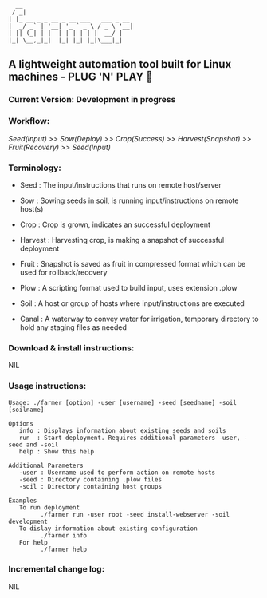       __
     / _|
    | |_ __ _ _ __ _ __ ___   ___ _ __
    |  _/ _` | '__| '_ ` _ \ / _ \ '__|
    | || (_| | |  | | | | | |  __/ |
    |_| \__,_|_|  |_| |_| |_|\___|_|

## A lightweight automation tool built for Linux machines - PLUG 'N' PLAY :rocket:
### Current Version: Development in progress

### Workflow:

_Seed(Input) >> Sow(Deploy) >> Crop(Success) >> Harvest(Snapshot) >> Fruit(Recovery) >> Seed(Input)_

### Terminology:

- Seed : The input/instructions that runs on remote host/server

- Sow : Sowing seeds in soil, is running input/instructions on remote host(s)

- Crop : Crop is grown, indicates an successful deployment

- Harvest : Harvesting crop, is making a snapshot of successful deployment

- Fruit	: Snapshot is saved as fruit in compressed format which can be used for rollback/recovery

- Plow : A scripting format used to build input, uses extension .plow

- Soil : A host or group of hosts where input/instructions are executed

- Canal	: A waterway to convey water for irrigation, temporary directory to hold any staging files as needed

### Download & install instructions:

NIL

### Usage instructions:
```
Usage: ./farmer [option] -user [username] -seed [seedname] -soil [soilname]

Options
   info : Displays information about existing seeds and soils
   run  : Start deployment. Requires additional parameters -user, -seed and -soil
   help : Show this help

Additional Parameters
   -user : Username used to perform action on remote hosts
   -seed : Directory containing .plow files
   -soil : Directory containing host groups

Examples
   To run deployment
         ./farmer run -user root -seed install-webserver -soil development
   To dislay information about existing configuration
         ./farmer info
   For help
         ./farmer help
```
### Incremental change log:

NIL

